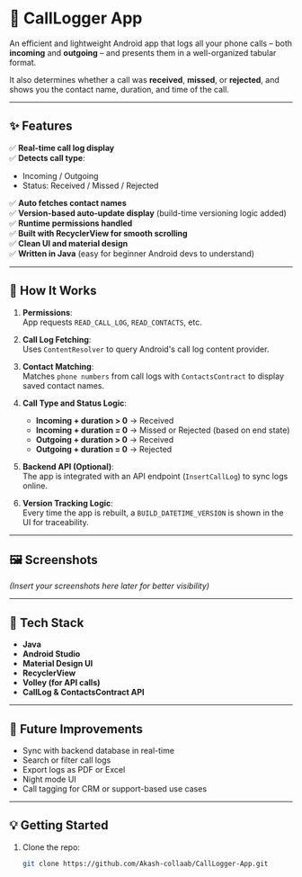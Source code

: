 # 📱 CallLogger App

An efficient and lightweight Android app that logs all your phone calls – both **incoming** and **outgoing** – and presents them in a well-organized tabular format.  

It also determines whether a call was **received**, **missed**, or **rejected**, and shows you the contact name, duration, and time of the call.

---

## ✨ Features

✅ **Real-time call log display**  
✅ **Detects call type**:
- Incoming / Outgoing  
- Status: Received / Missed / Rejected  

✅ **Auto fetches contact names**  
✅ **Version-based auto-update display** (build-time versioning logic added)  
✅ **Runtime permissions handled**  
✅ **Built with RecyclerView for smooth scrolling**  
✅ **Clean UI and material design**  
✅ **Written in Java** (easy for beginner Android devs to understand)

---

## 🧠 How It Works

1. **Permissions**:  
   App requests `READ_CALL_LOG`, `READ_CONTACTS`, etc.

2. **Call Log Fetching**:  
   Uses `ContentResolver` to query Android's call log content provider.

3. **Contact Matching**:  
   Matches `phone numbers` from call logs with `ContactsContract` to display saved contact names.

4. **Call Type and Status Logic**:
   - **Incoming + duration > 0** → Received  
   - **Incoming + duration = 0** → Missed or Rejected (based on end state)  
   - **Outgoing + duration > 0** → Received  
   - **Outgoing + duration = 0** → Rejected  

5. **Backend API (Optional)**:  
   The app is integrated with an API endpoint (`InsertCallLog`) to sync logs online.

6. **Version Tracking Logic**:  
   Every time the app is rebuilt, a `BUILD_DATETIME_VERSION` is shown in the UI for traceability.

---

## 🖼️ Screenshots

_(Insert your screenshots here later for better visibility)_

---

## 🧰 Tech Stack

- **Java**
- **Android Studio**
- **Material Design UI**
- **RecyclerView**
- **Volley (for API calls)**
- **CallLog & ContactsContract API**

---

## 🔄 Future Improvements

- Sync with backend database in real-time  
- Search or filter call logs  
- Export logs as PDF or Excel  
- Night mode UI  
- Call tagging for CRM or support-based use cases

---

## 💡 Getting Started

1. Clone the repo:
   ```bash
   git clone https://github.com/Akash-collaab/CallLogger-App.git
